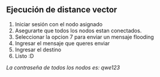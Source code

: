## Ejecución de distance vector

1. Iniciar sesión con el nodo asignado
2. Asegurarte que todos los nodos estan conectados.
3. Seleccionar la opcion 7 para enviar un mensaje flooding
4. Ingresar el mensaje que queres enviar
5. Ingresar el destino
6. Listo :D 

_La contraseña de todos los nodos es: qwe123_
